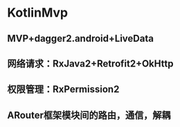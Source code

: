 # KotlinMvp

## MVP+dagger2.android+LiveData

## 网络请求：RxJava2+Retrofit2+OkHttp

## 权限管理：RxPermission2

## ARouter框架模块间的路由，通信，解耦



